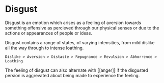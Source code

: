 # Disgust
Disgust is an emotion which arises as a feeling of aversion towards something offensive as percieved through our physical senses or due to the actions or appearances of people or ideas.

Disgust contains a range of states, of varying intensities, from mild dislike all the way through to intense loathing.

```
Dislike > Aversion > Distaste > Repugnance > Revulsion > Abhorrence > Loathing
```

The feeling of disgust can also alternate with [[anger]] if the disgusted persion is aggrevated about being made to experience the feeling.